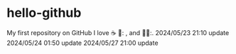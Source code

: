 # hello-github
My first repository on GitHub
I love :coffee: 🍝: , and 🏃‍♂️:.
2024/05/23 21:10 update 
2024/05/24 01:50 update
2024/05/27 21:00 update 
